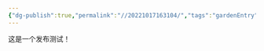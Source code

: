 ```yaml
---
{"dg-publish":true,"permalink":"//20221017163104/","tags":"gardenEntry","dgHomeLink":true,"dgPassFrontmatter":false,"dgShowBacklinks":false,"dgShowLocalGraph":false,"dgShowInlineTitle":false}
---
```



这是一个发布测试！